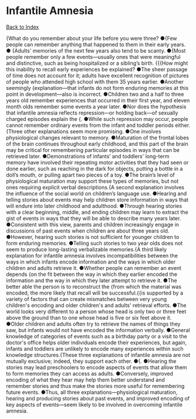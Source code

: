 # Infantile Amnesia
[Back to Index](https://github.com/windows10010/tpoExtractor/blob/master/README.md)

{What do you remember about your life before you were three? ●{Few people can remember anything that happened to them in their early years. ●
 {Adults' memories of the next few years also tend to be scanty. ●{Most people remember only a few events—usually ones that were meaningful and distinctive, 
 such as being hospitalized or a sibling’s birth. {{{How might this inability to recall early experiences be explained? ●The sheer passage of time does not account for it; adults have excellent recognition of pictures of people who attended high school with them 35 years earlier. ●Another seemingly {explanation—that infants do not form enduring memories at this point in development—also is incorrect. ●Children two and a half to three years old remember experiences that occurred in their first year, and eleven month olds remember some events a year later. ●Nor does the hypothesis that infantile amnesia reflects repression—or holding back—of sexually charged episodes explain the {. ●While such repression may occur, people cannot remember ordinary events from the infant and toddler periods either.{Three other explanations seem more promising. ●One involves physiological changes relevant to memory. ●Maturation of the frontal lobes of the brain continues throughout early childhood, and this part of the brain may be critical for remembering particular episodes in ways that can be retrieved later. ●Demonstrations of infants’ and toddlers' long-term memory have involved their repeating motor activities that they had seen or done earlier, such as reaching in the dark for objects, putting a bottle in a doll’s mouth, or pulling apart two pieces of a toy. ●The brain’s level of physiological maturation may support these types of memories, but not ones requiring explicit verbal descriptions.{A second explanation involves the influence of the social world on children’s language use. ●Hearing and telling stories about events may help children store information in ways that will endure into later childhood and adulthood. ●Through hearing stories with a clear beginning, middle, and ending children may learn to extract the gist of events in ways that they will be able to describe many years later. ●Consistent with this view, parents and children increasingly engage in discussions of past events when children are about three years old. ●However, hearing such stories is not sufficient for younger children to form enduring memories. ●Telling such stories to two year olds does not seem to produce long-lasting verbalizable memories.{A third likely explanation for infantile amnesia involves incompatibilities between the ways in which infants encode information and the ways in which older children and adults retrieve it. ●Whether people can remember an event depends {on the fit between the way in which they earlier encoded the information and the way in which they later attempt to retrieve it. ●The better able the person is to reconstruct the {from which the material was encoded, the more likely that recall will be successful.{{is supported by a variety of factors that can create mismatches between very young children's encoding and older children's and adults' retrieval efforts. ●The world looks very different to a person whose head is only two or three feet above the ground than to one whose head is five or six feet above it. ●Older children and adults often try to retrieve the names of things they saw, but infants would not have encoded the information verbally. ●General knowledge of categories of events such as a birthday party or a visit to the doctor's office helps older individuals encode their experiences, but again, infants and toddlers are unlikely to encode many experiences within such knowledge structures.{These three explanations of infantile amnesia are not mutually exclusive; indeed, they support each other. ●{. ●Hearing the stories may lead preschoolers to encode aspects of events that allow them to form memories they can access as adults. ●Conversely, improved encoding of what they hear may help them better understand and remember stories and thus make the stories more useful for remembering future events. ●Thus, all three explanations—physiological maturation, hearing and producing stories about past events, and improved encoding of key aspects of events—seem likely to be involved in overcoming infantile amnesia.